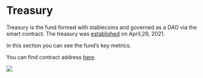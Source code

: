 # Treasury

Treasury is the fund formed with stablecoins and governed as a DAO via the smart contract. The treasury was [established](https://twitter.com/GtonCapital/status/1387866385255124992?s=20) on April,29, 2021.&#x20;

In this section you can see the fund’s key metrics.

You can find contract address [here](https://etherscan.io/address/0x953555e0Af401Bd031a5a53c72EFa81fae464276).

![](<.gitbook/assets/Treasury\_pic\_new@2x (1).png>)
